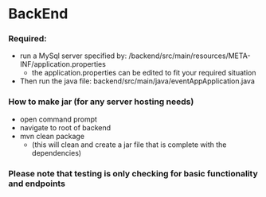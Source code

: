 # BackEnd

### Required:
 - run a MySql server specified by: /backend/src/main/resources/META-INF/application.properties
   - the application.properties can be edited to fit your required situation
 - Then run the java file: backend/src/main/java/eventAppApplication.java


### How to make jar (for any server hosting needs)
- open command prompt
- navigate to root of backend
- mvn clean package
  - (this will clean and create a jar file that is complete with the dependencies)

### Please note that testing is only checking for basic functionality and endpoints
